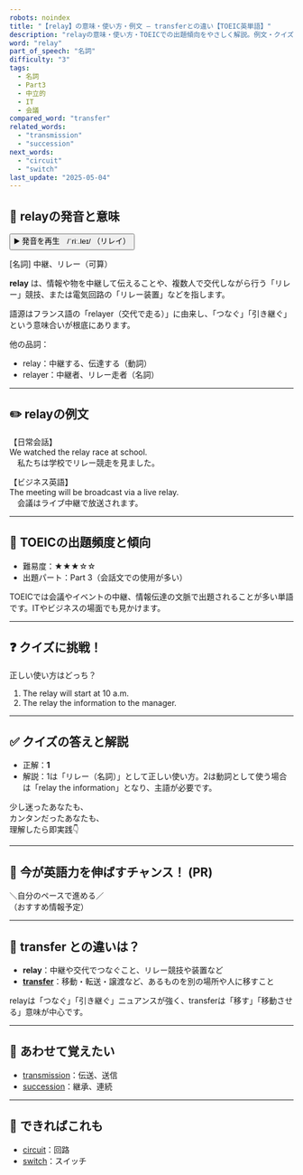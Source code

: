 ```yaml
---
robots: noindex
title: "【relay】の意味・使い方・例文 ― transferとの違い【TOEIC英単語】"
description: "relayの意味・使い方・TOEICでの出題傾向をやさしく解説。例文・クイズ付きでtransferとの違いもわかりやすく学べます。"
word: "relay"
part_of_speech: "名詞"
difficulty: "3"
tags:
  - 名詞
  - Part3
  - 中立的
  - IT
  - 会議
compared_word: "transfer"
related_words:
  - "transmission"
  - "succession"
next_words:
  - "circuit"
  - "switch"
last_update: "2025-05-04"
---
```


## 🔰 relayの発音と意味

<button class="play-audio" onclick="playTTS('relay')">
  <span class="play-audio-main">
    ▶️ 発音を再生　/ˈriː.leɪ/
  </span>
  <span class="play-audio-sub">
    （リレイ）
  </span>
</button>

[名詞] 中継、リレー（可算）

**relay** は、情報や物を中継して伝えることや、複数人で交代しながら行う「リレー」競技、または電気回路の「リレー装置」などを指します。

語源はフランス語の「relayer（交代で走る）」に由来し、「つなぐ」「引き継ぐ」という意味合いが根底にあります。

他の品詞：  
- relay：中継する、伝達する（動詞）
- relayer：中継者、リレー走者（名詞）

---

## ✏️ relayの例文

【日常会話】  
We watched the relay race at school.  
　私たちは学校でリレー競走を見ました。

【ビジネス英語】  
The meeting will be broadcast via a live relay.  
　会議はライブ中継で放送されます。

---

## 🎯 TOEICの出題頻度と傾向

- 難易度：★★★☆☆
- 出題パート：Part 3（会話文での使用が多い）

TOEICでは会議やイベントの中継、情報伝達の文脈で出題されることが多い単語です。ITやビジネスの場面でも見かけます。

---

## ❓ クイズに挑戦！

正しい使い方はどっち？

1. The relay will start at 10 a.m.  
2. The relay the information to the manager.

---

## ✅ クイズの答えと解説

- 正解：**1**
- 解説：1は「リレー（名詞）」として正しい使い方。2は動詞として使う場合は「relay the information」となり、主語が必要です。

少し迷ったあなたも、  
カンタンだったあなたも、  
理解したら即実践👇️

---

## 🚀 今が英語力を伸ばすチャンス！ (PR)

<div class="info-center">
＼自分のペースで進める／<br>  
（おすすめ情報予定）
</div>

---

## 🤔  transfer との違いは？

- **relay**：中継や交代でつなぐこと、リレー競技や装置など
- **[transfer](/word/transfer/)**：移動・転送・譲渡など、あるものを別の場所や人に移すこと

relayは「つなぐ」「引き継ぐ」ニュアンスが強く、transferは「移す」「移動させる」意味が中心です。

---

## 🧩 あわせて覚えたい

- [transmission](/word/transmission/)：伝送、送信
- [succession](/word/succession/)：継承、連続

---

## 📖 できればこれも

- [circuit](/word/circuit/)：回路
- [switch](/word/switch/)：スイッチ

<!-- cvid: aid23_bid43 -->
